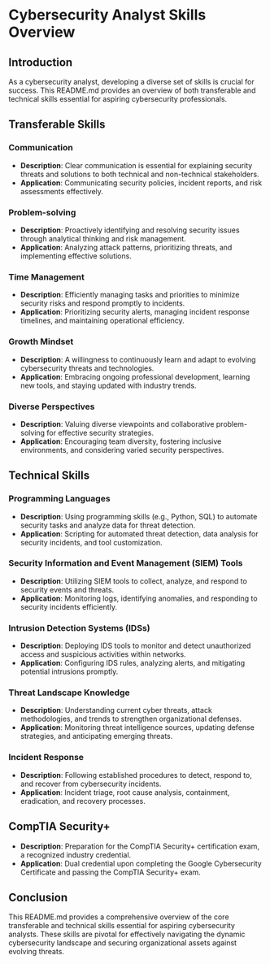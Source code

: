 # Cybersecurity Analyst Skills Overview

## Introduction
As a cybersecurity analyst, developing a diverse set of skills is crucial for success. This README.md provides an overview of both transferable and technical skills essential for aspiring cybersecurity professionals.

## Transferable Skills

### Communication
- **Description**: Clear communication is essential for explaining security threats and solutions to both technical and non-technical stakeholders.
- **Application**: Communicating security policies, incident reports, and risk assessments effectively.

### Problem-solving
- **Description**: Proactively identifying and resolving security issues through analytical thinking and risk management.
- **Application**: Analyzing attack patterns, prioritizing threats, and implementing effective solutions.

### Time Management
- **Description**: Efficiently managing tasks and priorities to minimize security risks and respond promptly to incidents.
- **Application**: Prioritizing security alerts, managing incident response timelines, and maintaining operational efficiency.

### Growth Mindset
- **Description**: A willingness to continuously learn and adapt to evolving cybersecurity threats and technologies.
- **Application**: Embracing ongoing professional development, learning new tools, and staying updated with industry trends.

### Diverse Perspectives
- **Description**: Valuing diverse viewpoints and collaborative problem-solving for effective security strategies.
- **Application**: Encouraging team diversity, fostering inclusive environments, and considering varied security perspectives.

## Technical Skills

### Programming Languages
- **Description**: Using programming skills (e.g., Python, SQL) to automate security tasks and analyze data for threat detection.
- **Application**: Scripting for automated threat detection, data analysis for security incidents, and tool customization.

### Security Information and Event Management (SIEM) Tools
- **Description**: Utilizing SIEM tools to collect, analyze, and respond to security events and threats.
- **Application**: Monitoring logs, identifying anomalies, and responding to security incidents efficiently.

### Intrusion Detection Systems (IDSs)
- **Description**: Deploying IDS tools to monitor and detect unauthorized access and suspicious activities within networks.
- **Application**: Configuring IDS rules, analyzing alerts, and mitigating potential intrusions promptly.

### Threat Landscape Knowledge
- **Description**: Understanding current cyber threats, attack methodologies, and trends to strengthen organizational defenses.
- **Application**: Monitoring threat intelligence sources, updating defense strategies, and anticipating emerging threats.

### Incident Response
- **Description**: Following established procedures to detect, respond to, and recover from cybersecurity incidents.
- **Application**: Incident triage, root cause analysis, containment, eradication, and recovery processes.

## CompTIA Security+
- **Description**: Preparation for the CompTIA Security+ certification exam, a recognized industry credential.
- **Application**: Dual credential upon completing the Google Cybersecurity Certificate and passing the CompTIA Security+ exam.

## Conclusion
This README.md provides a comprehensive overview of the core transferable and technical skills essential for aspiring cybersecurity analysts. These skills are pivotal for effectively navigating the dynamic cybersecurity landscape and securing organizational assets against evolving threats.

